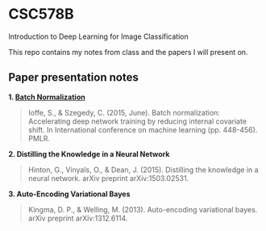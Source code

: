 # CSC578B
Introduction to Deep Learning for Image Classification

This repo contains my notes from class and the papers I will present on.

## Paper presentation notes
**1. [Batch Normalization](https://github.com/malloyca/CSC578B/blob/main/Batch%20Normalization%20Notes.ipynb)**
> Ioffe, S., & Szegedy, C. (2015, June). Batch normalization: Accelerating deep network training by reducing internal covariate shift. In International conference on machine learning (pp. 448-456). PMLR.

**2. Distilling the Knowledge in a Neural Network**
> Hinton, G., Vinyals, O., & Dean, J. (2015). Distilling the knowledge in a neural network. arXiv preprint arXiv:1503.02531.

**3. Auto-Encoding Variational Bayes**
> Kingma, D. P., & Welling, M. (2013). Auto-encoding variational bayes. arXiv preprint arXiv:1312.6114.
